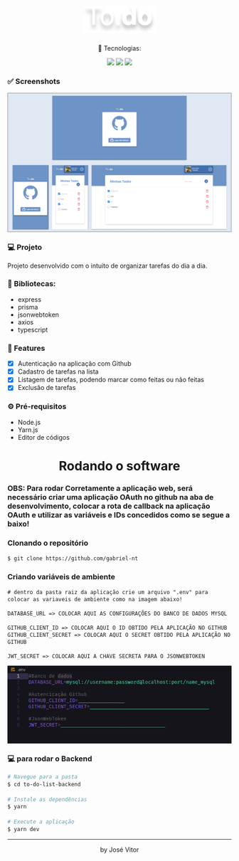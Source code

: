 <h1 align="center">
  <img src="https://github.com/ZeVit0r/to-do-list/blob/main/src/assets/logo.svg" />
</h1>

<p align="center">🚀 Tecnologias:</p>

<p align="center">
  <img src="https://img.shields.io/static/v1?label=express&message=4.4.2&color=444444&logo=express" />
  <img src="https://img.shields.io/static/v1?label=prisma&message=18.0.0&color=262F3E&logo=prisma" />
  <img src="https://img.shields.io/static/v1?label=typescript&message=4.4.2&color=3178C6&logo=typescript" />
</p>

### ✅ Screenshots
  <div align="center">
    <img align="center" src="https://github.com/ZeVit0r/to-do-list/blob/main/images/telas.png" alt="projeto" />
  </div>
  
### 💻 Projeto

Projeto desenvolvido com o intuito de organizar tarefas do dia a dia.

### 📕 Bibliotecas:

- express
- prisma
- jsonwebtoken
- axios
- typescript

### 📎 Features 

- [x] Autenticação na aplicação com Github
- [x] Cadastro de tarefas na lista
- [x] Listagem de tarefas, podendo marcar como feitas ou não feitas
- [x] Exclusão de tarefas

### ⚙ Pré-requisitos

- Node.js
- Yarn.js
- Editor de códigos

<h1 align="center"> Rodando o software</h1>

### OBS: Para rodar Corretamente a aplicação web, será necessário criar uma aplicação OAuth no github na aba de desenvolvimento, colocar a rota de callback na aplicação OAuth e utilizar as variáveis e IDs concedidos como se segue a baixo!

### Clonando o repositório

```bash
$ git clone https://github.com/gabriel-nt
```

### Criando variáveis de ambiente

```
# dentro da pasta raiz da aplicação crie um arquivo ".env" para colocar as variaveis de ambiente como na imagem abaixo!

DATABASE_URL => COLOCAR AQUI AS CONFIGURAÇÕES DO BANCO DE DADOS MYSQL

GITHUB_CLIENT_ID => COLOCAR AQUI O ID OBTIDO PELA APLICAÇÃO NO GITHUB
GITHUB_CLIENT_SECRET => COLOCAR AQUI O SECRET OBTIDO PELA APLICAÇÃO NO GITHUB

JWT_SECRET => COLOCAR AQUI A CHAVE SECRETA PARA O JSONWEBTOKEN
```
<div align="center">
    <img align="center" src="https://github.com/ZeVit0r/to-do-list-backend/blob/main/images/variables.png" alt="variaveis de ambiente" />
 </div>

### 💻 para rodar o Backend

```bash
# Navegue para a pasta
$ cd to-do-list-backend

# Instale as dependências
$ yarn

# Execute a aplicação
$ yarn dev
```

<hr/>

<p align="center">by José Vitor</p>
